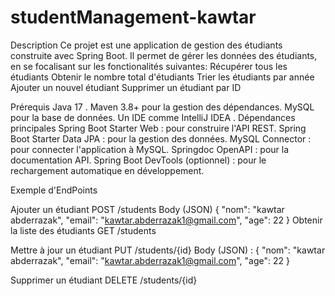# studentManagement-kawtar
Description
Ce projet est une application de gestion des étudiants construite avec Spring Boot. Il permet de gérer les données des étudiants, en se focalisant sur les fonctionalités suivantes: Récupérer tous les étudiants Obtenir le nombre total d'étudiants Trier les étudiants par année Ajouter un nouvel étudiant Supprimer un étudiant par ID

Prérequis
Java 17 .
Maven 3.8+ pour la gestion des dépendances.
MySQL pour la base de données.
Un IDE comme IntelliJ IDEA .
Dépendances principales Spring Boot Starter Web : pour construire l'API REST. Spring Boot Starter Data JPA : pour la gestion des données. MySQL Connector : pour connecter l'application à MySQL. Springdoc OpenAPI : pour la documentation API. Spring Boot DevTools (optionnel) : pour le rechargement automatique en développement.

Exemple d'EndPoints

Ajouter un étudiant POST /students Body (JSON) { "nom": "kawtar abderrazak", "email": "kawtar.abderrazak1@gmail.com", "age": 22 } Obtenir la liste des étudiants GET /students

Mettre à jour un étudiant PUT /students/{id} Body (JSON) : { "nom": "kawtar abderrazak", "email": "kawtar.abderrazak1@gmail.com", "age": 22 }

Supprimer un étudiant DELETE /students/{id}
 
